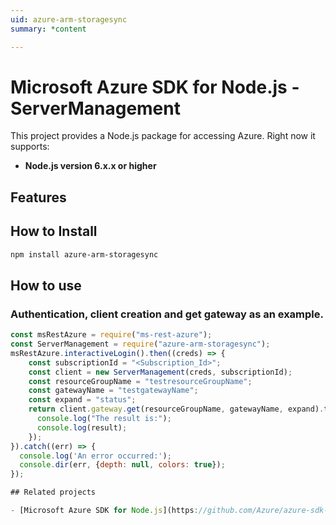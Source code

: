 ```yaml
---
uid: azure-arm-storagesync
summary: *content

---
```

# Microsoft Azure SDK for Node.js - ServerManagement
This project provides a Node.js package for accessing Azure. Right now it supports:
- **Node.js version 6.x.x or higher**

## Features


## How to Install

```bash
npm install azure-arm-storagesync
```

## How to use

### Authentication, client creation and get gateway as an example.

```javascript
const msRestAzure = require("ms-rest-azure");
const ServerManagement = require("azure-arm-storagesync");
msRestAzure.interactiveLogin().then((creds) => {
    const subscriptionId = "<Subscription_Id>";
    const client = new ServerManagement(creds, subscriptionId);
    const resourceGroupName = "testresourceGroupName";
    const gatewayName = "testgatewayName";
    const expand = "status";
    return client.gateway.get(resourceGroupName, gatewayName, expand).then((result) => {
      console.log("The result is:");
      console.log(result);
    });
}).catch((err) => {
  console.log('An error occurred:');
  console.dir(err, {depth: null, colors: true});
});

## Related projects

- [Microsoft Azure SDK for Node.js](https://github.com/Azure/azure-sdk-for-node)

